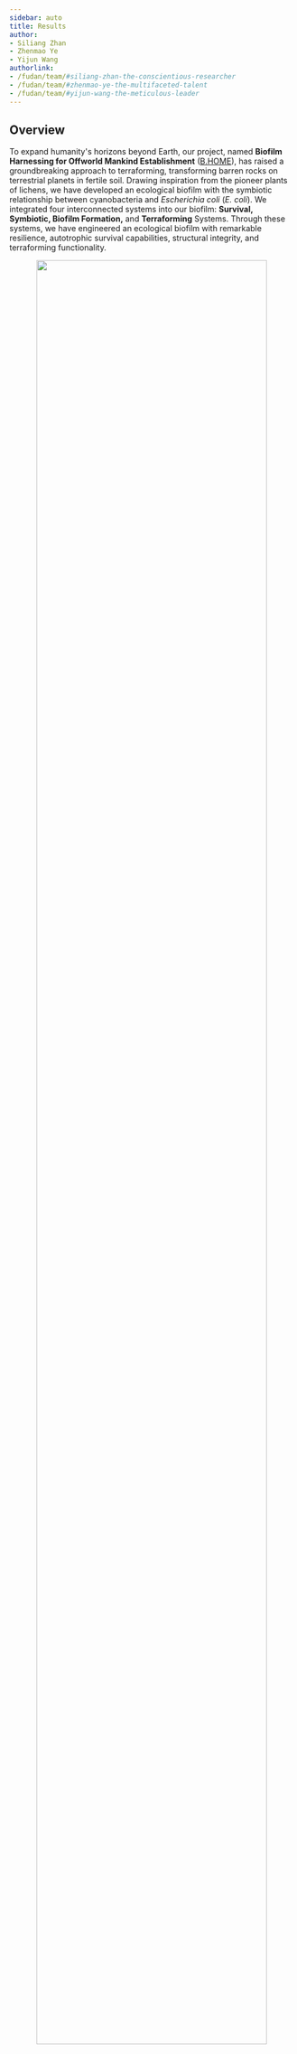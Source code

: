 ```yaml
---
sidebar: auto
title: Results
author:
- Siliang Zhan
- Zhenmao Ye
- Yijun Wang
authorlink:
- /fudan/team/#siliang-zhan-the-conscientious-researcher
- /fudan/team/#zhenmao-ye-the-multifaceted-talent
- /fudan/team/#yijun-wang-the-meticulous-leader
---
```

## Overview

To expand humanity's horizons beyond Earth, our project, named **Biofilm Harnessing for Offworld Mankind Establishment** ([B.HOME](/description/#b-home-project-overview)), has raised a groundbreaking approach to terraforming, transforming barren rocks on terrestrial planets in fertile soil. Drawing inspiration from the pioneer plants of lichens, we have developed an ecological biofilm with the symbiotic relationship between cyanobacteria and *Escherichia coli* (*E. coli*). We integrated four interconnected systems into our biofilm: **Survival, Symbiotic, Biofilm Formation,** and **Terraforming** Systems. Through these systems, we have engineered an ecological biofilm with remarkable resilience, autotrophic survival capabilities, structural integrity, and terraforming functionality.

<div style="text-align: center;">
    <img src="https://static.igem.wiki/teams/4765/wiki/jzk/description-figure7.png" style='width:90%'>
    <br>
    <div>
        <p><small style="color: gray">Figure 1: Systems Overview<br>B.HOME is composed of four interconnected systems: Survival, Symbiotic, Biofilm Formation, and Terraforming Systems</small></p>
    </div>
</div>



## 1. Survival System

In the Survival System, we introduced **Anti-UV Module**, **Anti-Freeze Module** and **Anti-Desiccation Module** to arm our biofilm with the necessary adaptability against inhospitable conditions.

### Anti-UV Module

In the Anti-UV module, we introduced various **DNA repair or binding proteins** (Rv Dsup, FEN1, XRCC1, and *Hypsibius exemplaris* mtSSB) (sequence details and functional characterization in [BBa_K4765025](http://parts.igem.org/Part:BBa_K4765025), [BBa_K4765018](http://parts.igem.org/Part:BBa_K4765018), [BBa_K4765019](http://parts.igem.org/Part:BBa_K4765019), and [BBa_K4765016](http://parts.igem.org/Part:BBa_K4765016)) and MAA producing enzymes (MysA/B/C/D/H, details in [Part:BBa_K4765118](http://parts.igem.org/Part:BBa_K4765118)) that regulate **UV-absorbing substances** to enhance *E. coli* ’s resistance to UV radiation.


We employed the [Colony-Forming Unit](/experiments/#cfu-counting) (CFU) assay. After plasmid transformation and plating, we shielded half of the agar plate from UV light using a black paperboard, while the other half was exposed to UV irradiation (6W power) with combined wavelengths of 254 nm and 365 nm for 10 seconds.

<div style="text-align: center;">
    <img src="https://static.igem.wiki/teams/4765/wiki/results-wyj/uv.jpg" style='width:50%'>
    <br>
    <div>
        <p><small style="color: gray">Figure 2: Anti-UV Assay<br>
            After plating, half of the plate is exposed to UV radiation. In the initial phase of assay development, we tried to shield the place with a smaller paperboard (shown on the right). We found the boundary of UV vs not-irradiated is not clear, and there is no need to try smaller paperboard. For CFU, it is better to UV the entire plate or not, to avoid counting confusion at the boundary.</small></p>
    </div>
</div>


Our experimental results demonstrated that most DNA repair and binding proteins exhibited **a higher survival rate** compared to plain *E. coli*, indicating improved anti-UV tolerance, especially XRCC1 and FEN1. We hypothesized that these proteins function by aiding in DNA repair or binding to DNA, thus shielding chromatin from hydroxyl radicals induced by UV radiation. Interestingly, we observed that the expression of green fluorescence [stayGold (BBa_K4162001)](http://parts.igem.org/Part:BBa_K4162001) in *E. coli*, intended as a negative control, significantly increased the survival rate. We suspected that this effect may be due to fluorescent protein absorbing a certain amount of UV radiation through structural changes.

<div style="text-align: center;">
    <img src="https://static.igem.wiki/teams/4765/wiki/results-wyj/uvresults.png" style='width:40%'>
    <br>
    <div>
        <p><small style="color: gray">Figure 3: Survival Rate after UV Exposure<br> Percentage of viable <em>E. coli</em> expressing proteins following UV radiation exposure<br> (Note: The quantitative graph is based on the whole plate CFU to avoid the blurriness at the boundaries of the paperboard-shielded area from UV.)</small></p>
    </div>
</div>



### Anti-Freeze Module

AnAFP (details in [BBa_K4765015](http://parts.igem.org/Part:BBa_K4765015)) is an anti-freeze protein derived from *Ammopiptanthus nanus*, we heterologously expressed  AnAFP in *E. coli*, endowing the bacteria with anti-freeze capability.

To test the anti-freeze capability of AnAFP, we subjected *E. coli* expressing AnAFP to cold treatment at 0°C. Bacteria were placed on iced water, maintained in cold room, and samples were collected after 0, 24, 48, and 96 hours for CFU counting, and a survival rate curve was plotted.

<div style="text-align: center;">
<img src="https://static.igem.wiki/teams/4765/wiki/zsl/anafp-protocol.png"
style='width:70%'>
<br>
<div>
<p><small style="color: gray">Figure 4: AnAFP Antifreeze Assay
   <br> CFU counting is performed at 0,24,48,96 hours under during treatment.</small></p>
</div>
</div>


As shown in the following figure, *E. coli* expressing AnAFP exhibited a higher survival rate under prolonged cold treatment conditions compared to *E. coli* transformed with an empty pET28 vector, indicating that **AnAFP expressing enables bacteria to possess anti-freeze ability**.

<div style="text-align: center;">
<img src="https://static.igem.wiki/teams/4765/wiki/zsl/anafp-survival-curve.png"
style='width:70%'>
<br>
<div>
<p><small style="color: gray">Figure 5: Survival Curves under Cold Treatment at 0°C<br>In the initial 48 hours, there was no significant difference in the survival rates between the experimental and control groups. However, after 48 hours, the survival rate of the experimental group was significantly higher than that of the control group.</small></p>
</div>
</div>



### Anti-Desiccation Module

*H. ex* mtSSB (details in [BBa_K4765016](http://parts.igem.org/Part:BBa_K4765016)) is a type of mitochondrial single-stranded DNA binding protein, it can prevent DNA damage during genotoxic stress.

In Anti-Desiccation Module, we tested the anti-desiccation capability of *E. coli* expressing mtSSB alone, or co-expressing mtSSB, AnAFP and another TDP protein [SAHS 33020](http://parts.igem.org/Part:BBa_K2306003). Experiment was conducted as following: we centrifuged the liquid culture of the experimental groups, and removed the supernatant. Pellets are dried for 6.5 hr in SpeedVac under 4°C .Finally, the pellets are weighed and resuspended in LB medium and diluted 10^5^-fold for [CFU counting](/experiments/#cfu-counting).

<div style="text-align: center;">
<img src="https://static.igem.wiki/teams/4765/wiki/zsl/anti-desiccation-protocol.png"
style='width:70%'>
<br>
<div>
<p><small style="color: gray">Figure 6: Desiccation Survival Assay
   <br> CFU counting is performed after dried in SppedVac for 6.5 hours.</small></p>
</div>
</div>


As shown below, we observed that *H. ex* mtSSB has a comparable anti-desiccation capability with SAHS&nbsp;33020. When both *H. ex* mtSSB and SAHS&nbsp;33020 are co-expressed, *E. coli* exhibits a higher survival rate under desiccation compared to *E. coli* expressing these two proteins individually. Furthermore, altering the order of these three proteins in ribozyme-assistant polycistronic expression plasmid does not affect the survival rate of *E. coli*.

<div style="text-align: center;">
<img src="https://static.igem.wiki/teams/4765/wiki/zsl/connected-anti-desiccation-capability-2.png"
style='width:40%'>
<br>
<div>
<p><small style="color: gray">Figure 7: CFU colony Count of All the Groups after Drying
   <br> The <em>E. coli</em> expressing <em>H.ex</em> mtSSB, SAHS 33020 and AnAFP together showed higher CFU counts after drying compared to <em>E.coli</em> expresssing <em>H. ex</em> mtSSB and SAHS33020 individually. Futhermore there's no significant difference between the two <em>E. coli</em>s with rearranged CDS positions. Mean values from three rounds of indepdent experiments are shown. Huge error bars suggest variations between rounds of experiments.</small></p>
</div>
</div>



## 2. Symbiotic System

In the symbiotic system, we adopted the approach from the [ShanghaiTech-China iGEM 2022](https://2022.igem.wiki/shanghaitech-china/) project, wherein we introduced the fructofuranosidase enzyme (SacC) (details in [BBa_K4115017](http://parts.igem.org/Part:BBa_K4115017)) into *E. coli* to promote the hydrolysis of sucrose into fructose and glucose, enabling *E. coli* to sefficiently utilize sucrose as a carbon source.


We measure the growth curve through measuring optical density at a wavelength of 600 nm (OD~600~).

<div style="text-align: center;">
    <img src="https://static.igem.wiki/teams/4765/wiki/results-wyj/sacprotocol.png" style='width:80%'>
    <br>
    <div>
        <p><small style="color: gray">Figure 8: Growth Curve Assay<br> Cultured sucrose-utilizing (SacC) and plain <em>E. coli</em> in nutrient-supplemented M9 medium to measure the growth curve by tracking OD<sub>600</sub>.</small></p>
    </div>
</div>

Our experimental findings demonstrated that all bacterial groups reached a growth plateau approximately 7.5 hours. Notably, *E. coli* expressing SacC exhibited similar growth patterns to empty *E. coli* using glucose, indicating their **effective utilization of sucrose**.

During the experiment's progression, we observed a slight decrease in growth curves across all groups after reaching their peak, with OD~600~ remaining below 0.2. To investigate this phenomenon, we hypothesized that after a couple of hours *E. coli* might lack specific growth factors to support further growth.

To pinpoint the limiting factors, we conducted a follow-up experiment at the 25-hour mark, isolating several tubes from empty *E. coli* cultures supplemented with carbon source, CaCl~2~ or MgSO~4~. Our results indicated that the growth curve notably improved upon the addition of MgSO~4~, suggesting that MgSO4 was the **limiting growth factor**.

<div style="text-align: center;">
    <img src="https://static.igem.wiki/teams/4765/wiki/results-wyj/sacresult-1.png" style='width:90%'>
    <br>
    <div>
        <p><small style="color: gray">Figure 9: Growth Curve of SacC Experiments<br> Growth Curve of <em>E. coli</em> in M9 minimal medium with carbon source and extra nutrient factor</small></p>
    </div>
</div>



## 3. Biofilm Formation System

We've designed a biofilm formation system with two key components. The first involves surface displaying Antigen/Nanobody (Ag/Nb)  through intimin to mediate **the binding between *E. coli* strains**. The second utilizes initimin-lectin fusion to facilitate **the binding between *E. coli* and cyanobacteria**.

### *E. coli - E. coli* Binding

To confirm biofilm formation through intimin-Ag/Nb, we employed both [aggregation experiments](/experiments/#e-coli-aggregation-assay) and [fluorescence microscopy imaging](/experiments/#biofilm-growth-imaging) to demonstrate its ability to mediate biofilm formation.

In the aggregation experiments, We combined cultures of *E. coli* expressing intimin-Ag1/Nb1, intimin-Ag2/Nb2 and intimin-Ag3/Nb3, and allowed them to settle. We measured the OD~600~ of the supernatant at 0, 3, 6 hours to reflect the bacteria quantity remaining in the supernatant (details in [BBa_K4765106](http://parts.igem.org/Part:BBa_K4765106))

<div style="text-align: center;">
<img src="https://static.igem.wiki/teams/4765/wiki/yzm/ecoliecoli-3.png"
style='width:65%'>
<br>
<div>
<p><small style="color: gray">Figure 10: Aggregation Assay Using Optical Density (OD<sub>600</sub>) Measurements<br>The OD values of the cultures were standardized using LB KanR medium. OD~600~ 1 is equivilant to 10^8^ bacterial particles per mL.</small></p>
</div>
</div>

We observed that at 3 hours, in the aTc-induced *E. coli* samples, bacteria percentage remaining in the supernatant was significantly lower compared to the uninduced samples. This indicates that the intimin-Ag/Nb pairs can **effectively promote** the binding between *E. coli*.

<div style="text-align: center;">
<img src="https://static.igem.wiki/teams/4765/wiki/yzm/intimin-pairs.jpg"
style='width:50%'>
<br>
<div>
<p><small style="color: gray">Figure 11: Bacteria Percentage Remaining in the Supernatant at the 3rd Hour<br> The bacterial quantity in the supernatant is quantified by OD<sub>600</sub>(1 OD<sub>600</sub> corresponds to 10<sup>8</sup> bacterial particles).</small></p>
</div>
</div>


We also employed microscopy imaging to observe the growth and expansion of biofilm. Glass slides were treated with PDL (Poly-D-Lysine) for 10 seconds, followed by mixing *E. coli* expressing intimin-Ag3 ([BBa_K4765105](http://parts.igem.org/Part:BBa_K4765105)) and intimin-Nb3 + mScarlet ([BBa_K4765133](http://parts.igem.org/Part:BBa_K4765133)) on these slides. After several washes with LB KanR medium, 500 μL of LB KanR medium was added. The location of the founder cell was determined, and imaging was initiated on the microscope stage at 25°C, capturing photographs at 0, 2, and 5.5 hours or time-laspse with 5-minute interval. A bacterial lawn covering the field at the end of image.

<div style="text-align: center;">
<img src="https://static.igem.wiki/teams/4765/wiki/jzk/results-figure12.png"
style='width:65%'>
<br>
<div>
<p><small style="color: gray">Figure 12: Visualization of Biofilm Formation Using Fluorescence Microscopy Imaging<br>The glass slides were treated with Poly-L-Lysine for 10 seconds before cell mixing.</small></p>
</div>
</div>

As illustrated in the following figure, the presence of Ag/Nb pairs on the surface enables two different strains of bacteria to coexist harmoniously by attaching to each other in an appropriate ratio. This coexistence is evident even at 5.5 hours, as both strains of bacteria remain within the field of view.

<div style="text-align: center;">
<img src="https://static.igem.wiki/teams/4765/wiki/yzm/2.jpg"
style='width:60%'>
<br>
<div>
<p><small style="color: gray">Figure 13: Biofilm Growth at 0, 2, and 5.5 Hours<br>Brightfield and fluorescence images were captured under a 150x objective lens. </small></p>
</div>
</div>


In the video that follows, we present additional evidence of bacterial growth and division within our biofilm, where bacteria bound by Ag/Nb pairs can be observed continuously dividing. The fluorescent cells in the video consistently undergo cell division throughout the entire recording.

<div style="text-align: center;">
<img src="https://static.igem.wiki/teams/4765/wiki/zsl/ag3-nocolor-nb3-red-final-2.gif"
style='width:40%'>
<br>
<div>
<p><small style="color: gray">Figure 14: Visualization of Biofilm Formation through Microscopy Imaging<br>Magnification: 150x <br>Fluoresence images were captured with 5-minute interval. Comparing the starting and ending brightfield images, several bacteria grow into a bacterial lawn in about 8 hours.<br>
</small></p>
</div>
</div>


These results collectively demonstrate that intimin-Ag/Nb fusion can mediate specific binding between *E. coli* and effectively promote biofilm formation.

### Cyanobacteria - *E. coli*

To confirm the binding between cyanobacteria and *E. coli*, we mixed *E. coli* strains displaying lectins on their surfaces with the corresponding cyanobacteria and allowed them to settle. We measured the OD~600~,~685~ of the supernatant at 0, 2, 6, and 24 hours to assess the remaining *E.coli* / cyanobacteria in the supernatant (details in [BBa_K4765109](http://parts.igem.org/Part:BBa_K4765109), [BBa_K4765110](http://parts.igem.org/Part:BBa_K4765110))

<div style="text-align: center;">
<img src="https://static.igem.wiki/teams/4765/wiki/yzm/cyano-e-coli-3.png" style='width:65%'>
<br>
<div>
<p><small style="color: gray">Figure 15: Aggregation Assay Using Optical Density (OD<sub>600, 685</sub>) Measurements<br>The OD values of the cultures were standardized using CoBG-11 medium</small></p>
</div>
</div>

As shown below, we observed that after 6 hours, in both aTc-induced *E. coli* / cyanobacteria samples,  bacteria percentage of bacteria remaining in the supernatant was significantly lower compared to the uninduced samples. This suggests that intimin-lectin can mediate the specific binding between *E. coli* and cyanobacteria, thereby accelerating the aggregation process.

<div style="text-align: center;">
<img src="https://static.igem.wiki/teams/4765/wiki/yzm/lca-mvn3.jpg"
style='width:80%'>
<br>
<div>
<p><small style="color: gray">Figure 16: Bacteria Percentage Remaining in the Supernatant 6h after Mixation<br> A: intimin-LCA <em>E.coli</em> / <em>Synechococcus elongatus</em>  B: intimin-MVN <em>E.coli</em> / <em>Microcystis aeruginosa</em> <br>The bacterial quantity in the supernatant is quantified by OD<sub>600</sub> and OD<sub>685</sub>. 
</small></p>
</div>
</div>


For aTc-induced intimin-MVN *E.coli* / *Microcystis aeruginosa* mixed samples, while the final number of bacteria remaining in the supernatant showed no significant difference compared to the uninduced bacteria. However, the bacterial count at 2 hours and 6 hours was significantly lower than the uninduced bacteria, suggesting that the introduction of lectins contributes to aggregation process.

For aTc-induced intimin-LCA *E.coli* / *Synechococcus elongatus* mixed samples, the number of bacteria remaining in the supernatant at 2 hours showed no significant difference compared to the uninduced bacteria. Still, the bacterial count at 6 hours and 24 hours was significantly lower than the uninduced bacteria.

The differences in sedimentation patterns may arise from variations in cyanobacterial species and differences in the affinity of adhesins. Nonetheless, these observations support the idea that expressing intimin-lectin in *E.coli* can mediate the specific binding between *E.coli* and cyanobacteria, thereby promoting biofilm formation process.

<div style="text-align: center;">
<img src="https://static.igem.wiki/teams/4765/wiki/yzm/lca-mvn-time.jpg"
style='width:300%'>
<br>
<div>
<p><small style="color: gray">Figure 17: Bacteria Remaining in the Supernatant at 0,2,6,24 Hours<br> A: intimin-LCA <em>E.coli</em> / <em>Synechococcus elongatus</em>  B: intimin-MVN <em>E.coli</em> / <em>Microcystis aeruginosa</em><br>The bacterial quantity in the supernatant is quantified by OD<sub>600</sub> (1 OD<sub>600</sub> corresponds to 10<sup>8</sup> bacterial particles)
</small></p>
</div>
</div>



## 4. Terraforming System

### EPS Module

To validate the adhesion effects of EPS (details in [BBa_K4765121](http://parts.igem.org/Part:BBa_K4765121) and [BBa_K4765122](http://parts.igem.org/Part:BBa_K4765122)), we performed microscopy imaging using a chamber-based approach. After mixing the *E.coli* expressing EPS with bacteria only expressing stayGold, it was forcefully pipetted ten times before loading into the flow chamber. Subsequently, we conducted fluorescence microscopy imaging. We applied two different force on culture media to wash the flow chamber with different speed, and observed whether the EPS-expressing *E.coli* could remain adhered to the glass surface.

<div style="text-align: center;">
<img src="https://static.igem.wiki/teams/4765/wiki/yzm/flow-chamber.jpg"
style='width:80%'>
<br>
<div>
<p><small style="color: gray">Figure 18: Schematic of the Flow Chamber Device for EPS Experiments<br>This figure illustrates the setup of the flow chamber, and applying wash through a piping for conducting wash experiments.<br>
</small></p>
</div>
</div>


In Figure 19, the two left images under lower-speed washing, EPS-expressing *E. coli* cells (red fluorescence indicated by white arrows) maintained adhesion to the glass surface for an extended period without being dislodged, while the control group (green fluorescence) was washed away. In the two right images, subjecting adherent *E. coli*  to more intense washing removed non-adherent cells completely. However, EPS-expressing *E. coli* cells (white arrows) could still adhere to the glass surface for a considerable time. This indicates that EPS effectly promotes *E. coli* adhesion.

<div style="text-align: center;">
<img src="https://static.igem.wiki/teams/4765/wiki/zsl/150x-low-pdl-gp-1-blow-final.jpg"
style='width:80%'>
<br>
<div>
<p><small style="color: gray">Figure 19. Fluorescence Microscopy Imaging (150x) of <em>E.coli</em> Adhesion<br>All four images were captured from the same field of view, showing <em>E.coli</em> adhesion under different washing conditions. The two images on the left depict bacterial adhesion over an extended period under mild washing, while the two images on the right show bacterial adhesion still remains under stronger washing.<br>
</small></p>
</div>
</div>

In the following video, we further demonstrated the adhesion process of EPS-expressing *E. coli* cells (red fulorescence indicated by white arrows) during the aforementioned washing procedures.

<div style="text-align: center;">
<img src="https://static.igem.wiki/teams/4765/wiki/zsl/150x-low-pdl-gp-1-blow-final.gif"
style='width:40%'>
<br>
<div>
<p><small style="color: gray">Figure 20: Visualization of <em>E.coli</em> Adhesion through Fluorescence Microscopy<br>Magnification: 150x <br>Fluoresence images were captured with 200ms interval<br>
</small></p>
</div>
</div>


These results collectively affirm that EPS effectively mediates *E. coli* adhesion to surfaces, thereby enhancing the terraforming process.


## 5. Software Validation

This year, we developed a [software tool](http://54.169.242.254:5000/) for quantitatively design ribozyme-assisted polycistronic co-expression system. We also performed experimental validation for our software, as shown in [BBa_K4765129](http://parts.igem.org/Part:BBa_K4765129).

We inserted different stem-loops between stayGold and Twister P1, and compared the red-green fluorescence intensity ratio to assess **the stem-loop's ability to prevent [mRNA degradation](/software/#assumption-1-2)**.

<div style="text-align: center;">
<img src="https://static.igem.wiki/teams/4765/wiki/results-wyj/1292.png"
style='width:60%'>
<br>
<div>
<p><small style="color: gray">Figure 21: Biobricks in BBa_K4765129.<br>BBa_K765129 includes promoter, stayGold, Twister P1 (self-cleaving ribozyme), mScarlet, and terminator.
</small></p>
</div>
</div>

:::Stem-loops
nsl: no stem-loop
liu2023: natural occurred, described [previously](https://doi.org/10.1021/acssynbio.2c00416)
new2/6/10 & old6/10: stem-loops designed by our software with different free energy change of reaction

```
nsl:     5-AAACACCCACCACAAUUUCCACCGUUU UUUGU-3
liu2023: 5-AAACACCCACCACAAUUUCCACCGUUU CCCGACGCUUCGGCGUCGGG UUUGU-3
new2:    5-AAACACCCACCACAAUUUCCACCGUUU CCCCGUCGGCUGCU UUUGU-3
new6:    5-AAACACCCACCACAAUUUCCACCGUUU AGACGCUCGGCGUCCU UUUGU-3
new10:   5-AAACACCCACCACAAUUUCCACCGUUU ACUGGGGGGAUCGAGGUCUUU UUUGU-3
old6:    5-AAACACCCACCACAAUUUCCACCGUUU AGACGCUCGGCGUCCU UUUGU-3
old10:   5-AAACACCCACCACAAUUUCCACCGUUU GGCGGCGCUACAGCGUCGU UUUGU-3
```

:::

Our experimental findings unveiled a clear connection: as the change in free energy (ΔG) within the reaction decreases, mRNA stability increases, resulting in a higher GFP/RFP ratio. In summary, designing stem-loops with lower ΔG values enhances their ability to shield mRNA from degradation.

<div style="text-align: center;">
<img src="https://static.igem.wiki/teams/4765/wiki/results-wyj/ribozyme-czy.jpg"
style='width:70%'>
<br>
<div>
<p><small style="color: gray">Figure 22: The relationship between the free enegy of stem-loop and GFP/OD and RFP/OD.<br>
Bacteria were cultured without IPTG, both GFP and RFP signal were driven by the T7 leaky promoter. In cells with higher leaky, stronger RFP/OD were observed. RFP signal is from the mScarlet CDS before T7 terminator, which uses the stem-loop structure formed by the terminator, and is most stable. We suggest to put the CDS needed most at the last position.
</small></p>
</div>
</div>

<div style="text-align: center;">
<img src="https://static.igem.wiki/teams/4765/wiki/czy/result.svg"
style='width:50%'>
<br>
<div>
<p><small style="color: gray">Figure 23: The relationship between the free enegy of stem-loop and mRNA degradation rate.
</small></p>
</div>
</div>



**In summary, the four Survival, Symbiotic, Biofilm Formation and Terraforming Systems for our biofilm, all have been made and test. All performed as designed. Having them together in one bacteria will be our choice of terraforming space explorer - B.HOME v1** ([BBa_K4765140](http://parts.igem.org/Part:BBa_K4765140)). We are also in the process of using shuttle test ([BBa_K4765130](http://parts.igem.org/Part:BBa_K4765130)) to empower cyanobacteria with Anti-UV Module, Anti-Freeze Module and Anti-Desiccation capabilities.

The composite part [BBa_K4765129](http://parts.igem.org/Part:BBa_K4765129) represents **a novel strategy to employ 3' stem-loops for regulating mRNA stability and targeted protein levels, especially during polycistronic experssion**. It also provides opportunity to examine various natural occurring stem-loops sequences from sequencing databases, and could be a useful tool to uncover novel RNA regulation mechanisms.
